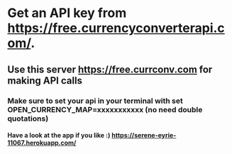 # Get an API key from https://free.currencyconverterapi.com/. 

## Use this server https://free.currconv.com for making API calls

### Make sure to set your api in your terminal with set OPEN_CURRENCY_MAP=xxxxxxxxxxx (no need double quotations)

#### Have a look at the app if you like :) https://serene-eyrie-11067.herokuapp.com/



